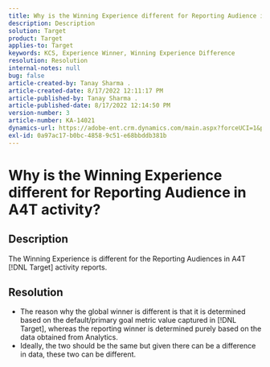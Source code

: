 ```yaml
---
title: Why is the Winning Experience different for Reporting Audience in A4T activity?
description: Description
solution: Target
product: Target
applies-to: Target
keywords: KCS, Experience Winner, Winning Experience Difference
resolution: Resolution
internal-notes: null
bug: false
article-created-by: Tanay Sharma .
article-created-date: 8/17/2022 12:11:17 PM
article-published-by: Tanay Sharma .
article-published-date: 8/17/2022 12:14:50 PM
version-number: 3
article-number: KA-14021
dynamics-url: https://adobe-ent.crm.dynamics.com/main.aspx?forceUCI=1&pagetype=entityrecord&etn=knowledgearticle&id=ec42b1ac-251e-ed11-b83e-0022480867fb
exl-id: 0a97ac17-b0bc-4858-9c51-e68bbddb381b
---
```

# Why is the Winning Experience different for Reporting Audience in A4T activity?

## Description


The Winning Experience is different for the Reporting Audiences in A4T [!DNL Target] activity reports.


## Resolution


- The reason why the global winner is different is that it is determined based on the default/primary goal metric value captured in [!DNL Target], whereas the reporting winner is determined purely based on the data obtained from Analytics.
- Ideally, the two should be the same but given there can be a difference in data, these two can be different.
